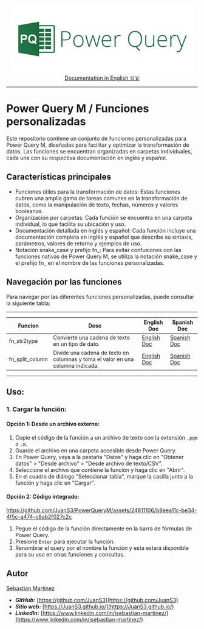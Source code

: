 <div align="center">
    <img src="assets/img/power_query_logo.png">
</div>

<div align="center">
    <a href="README.md">Documentation in English 🇬🇧</a>
</div>

<hr>

# Power Query M / Funciones personalizadas

Este repositorio contiene un conjunto de funciones personalizadas para Power Query M, diseñadas para facilitar y optimizar la transformación de datos. Las funciones se encuentran organizadas en carpetas individuales, cada una con su respectiva documentación en inglés y español.

## Características principales

- Funciones útiles para la transformación de datos: Estas funciones cubren una amplia gama de tareas comunes en la transformación de datos, como la manipulación de texto, fechas, números y valores booleanos.
- Organización por carpetas: Cada función se encuentra en una carpeta individual, lo que facilita su ubicación y uso.
- Documentación detallada en inglés y español: Cada función incluye una documentación completa en inglés y español que describe su sintaxis, parámetros, valores de retorno y ejemplos de uso.
- Notación snake_case y prefijo fn_: Para evitar confusiones con las funciones nativas de Power Query M, se utiliza la notación snake_case y el prefijo fn_ en el nombre de las funciones personalizadas.

## Navegación por las funciones

Para navegar por las diferentes funciones personalizadas, puede consultar la siguiente tabla:

---
| Funcion | Desc | English Doc | Spanish Doc |
|---|---|---|---|
| fn_str2type | Convierte una cadena de texto en un tipo de dato. | [English Doc](functions/str2type/README.md) | [Spanish Doc](functions/str2type/README_ES.md) |
| fn_split_column | Divide una cadena de texto en columnas y toma el valor en una columna indicada. | [English Doc](/functions/split_column/README.md) | [Spanish Doc](/functions/split_column/README_ES.md) |

---

## Uso:

### 1. Cargar la función:

#### Opción 1: Desde un archivo externo:

1. Copie el código de la función a un archivo de texto con la extensión `.pqm` o `.m`.
2. Guarde el archivo en una carpeta accesible desde Power Query.
3. En Power Query, vaya a la pestaña "Datos" y haga clic en "Obtener datos" > "Desde archivo" > "Desde archivo de texto/CSV".
4. Seleccione el archivo que contiene la función y haga clic en "Abrir".
5. En el cuadro de diálogo "Seleccionar tabla", marque la casilla junto a la función y haga clic en "Cargar".

#### Opción 2: Código integrado:

https://github.com/JuanS3/PowerQueryM/assets/24811106/b8eea11c-be34-4f5c-a474-c8ab2f027c2c

1. Pegue el código de la función directamente en la barra de fórmulas de Power Query.
2. Presione `Enter` para ejecutar la función.
3. Renombrar el query por el nombre la función y esta estará disponible para su uso en otras funciones y consultas.

## Autor

[Sebastian Martinez](https://JuanS3.github.io/)

  - ***GitHub:*** [https://github.com/JuanS3](https://github.com/JuanS3)
  - ***Sitio web:*** [https://JuanS3.github.io/](https://JuanS3.github.io/)
  - ***LinkedIn:*** [https://www.linkedin.com/in/jsebastian-martinez/](https://www.linkedin.com/in/jsebastian-martinez/)

